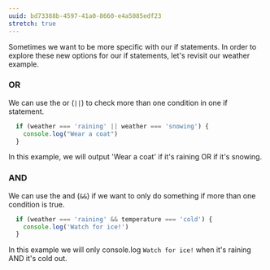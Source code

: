 ```yaml
---
uuid: bd73388b-4597-41a0-8660-e4a5085edf23
stretch: true
---
```


Sometimes we want to be more specific with our if statements.
In order to explore these new options for our if statements, let's revisit our weather example.

### OR

We can use the or (`||`) to check more than one condition in one if statement.

```javascript
  if (weather === 'raining' || weather === 'snowing') {
    console.log("Wear a coat")
  }
```

In this example, we will output 'Wear a coat' if it's raining OR if it's snowing.


### AND

We can use the and (`&&`) if we want to only do something if more than one condition is true.

```javascript
  if (weather === 'raining' && temperature === 'cold') {
    console.log('Watch for ice!')
  }
```

In this example we will only console.log `Watch for ice!` when it's raining AND it's cold out.
